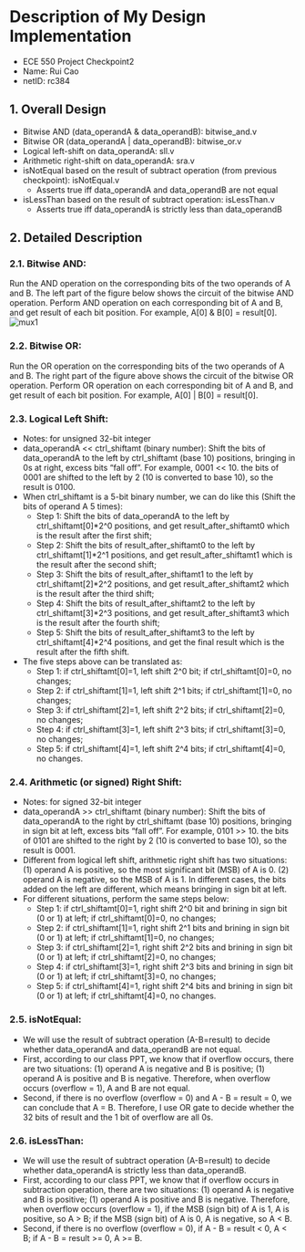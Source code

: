 # Description of My Design Implementation
- ECE 550 Project Checkpoint2
- Name: Rui Cao
- netID: rc384
## 1. Overall Design
- Bitwise AND (data_operandA & data_operandB): bitwise_and.v
- Bitwise OR (data_operandA | data_operandB): bitwise_or.v
- Logical left-shift on data_operandA: sll.v
- Arithmetic right-shift on data_operandA: sra.v
- isNotEqual based on the result of subtract operation (from previous checkpoint): isNotEqual.v
  - Asserts true iff data_operandA and data_operandB are not equal
- isLessThan based on the result of subtract operation: isLessThan.v
  - Asserts true iff data_operandA is strictly less than data_operandB

## 2. Detailed Description
### 2.1. Bitwise AND:
Run the AND operation on the corresponding bits of the two operands of A and B. The left part of the figure below shows the circuit of the bitwise AND operation. Perform AND operation on each corresponding bit of A and B, and get result of each bit position. For example, A[0] & B[0] = result[0].
![mux1](https://user-images.githubusercontent.com/93239143/193084736-5263a2ae-d64e-495a-8a2d-4f0c36268336.png)

### 2.2. Bitwise OR:
Run the OR operation on the corresponding bits of the two operands of A and B. The right part of the figure above shows the circuit of the bitwise OR operation. Perform OR operation on each corresponding bit of A and B, and get result of each bit position. For example, A[0] | B[0] = result[0].

### 2.3. Logical Left Shift:
- Notes: for unsigned 32-bit integer
- data_operandA << ctrl_shiftamt (binary number): Shift the bits of data_operandA to the left by ctrl_shiftamt (base 10) positions, bringing in 0s at right, excess bits “fall off”. For example, 0001 << 10. the bits of 0001 are shifted to the left by 2 (10 is converted to base 10), so the result is 0100. 
- When ctrl_shiftamt is a 5-bit binary number, we can do like this (Shift the bits of operand A 5 times): 
  - Step 1: Shift the bits of data_operandA to the left by ctrl_shiftamt[0]*2^0 positions, and get result_after_shiftamt0 which is the result after the first shift; 
  - Step 2: Shift the bits of result_after_shiftamt0 to the left by ctrl_shiftamt[1]*2^1 positions, and get result_after_shiftamt1 which is the result after the second shift;
  - Step 3: Shift the bits of result_after_shiftamt1 to the left by ctrl_shiftamt[2]*2^2 positions, and get result_after_shiftamt2 which is the result after the third shift;
  - Step 4: Shift the bits of result_after_shiftamt2 to the left by ctrl_shiftamt[3]*2^3 positions, and get result_after_shiftamt3 which is the result after the fourth shift;
  - Step 5: Shift the bits of result_after_shiftamt3 to the left by ctrl_shiftamt[4]*2^4 positions, and get the final result which is the result after the fifth shift.
- The five steps above can be translated as:
  - Step 1: if ctrl_shiftamt[0]=1, left shift 2^0 bit; if ctrl_shiftamt[0]=0, no changes;
  - Step 2: if ctrl_shiftamt[1]=1, left shift 2^1 bits; if ctrl_shiftamt[1]=0, no changes;
  - Step 3: if ctrl_shiftamt[2]=1, left shift 2^2 bits; if ctrl_shiftamt[2]=0, no changes;
  - Step 4: if ctrl_shiftamt[3]=1, left shift 2^3 bits; if ctrl_shiftamt[3]=0, no changes;
  - Step 5: if ctrl_shiftamt[4]=1, left shift 2^4 bits; if ctrl_shiftamt[4]=0, no changes.

### 2.4. Arithmetic (or signed) Right Shift:
- Notes: for signed 32-bit integer
- data_operandA >> ctrl_shiftamt (binary number): Shift the bits of data_operandA to the right by ctrl_shiftamt (base 10) positions, bringing in sign bit at left, excess bits “fall off”. For example, 0101 >> 10. the bits of 0101 are shifted to the right by 2 (10 is converted to base 10), so the result is 0001. 
- Different from logical left shift, arithmetic right shift has two situations: (1) operand A is positive, so the most significant bit (MSB) of A is 0. (2) operand A is negative, so the MSB of A is 1. In different cases, the bits added on the left are different, which means bringing in sign bit at left.
- For different situations, perform the same steps below:
  - Step 1: if ctrl_shiftamt[0]=1, right shift 2^0 bit and brining in sign bit (0 or 1) at left; if ctrl_shiftamt[0]=0, no changes;
  - Step 2: if ctrl_shiftamt[1]=1, right shift 2^1 bits and brining in sign bit (0 or 1) at left; if ctrl_shiftamt[1]=0, no changes;
  - Step 3: if ctrl_shiftamt[2]=1, right shift 2^2 bits and brining in sign bit (0 or 1) at left; if ctrl_shiftamt[2]=0, no changes;
  - Step 4: if ctrl_shiftamt[3]=1, right shift 2^3 bits and brining in sign bit (0 or 1) at left; if ctrl_shiftamt[3]=0, no changes;
  - Step 5: if ctrl_shiftamt[4]=1, right shift 2^4 bits and brining in sign bit (0 or 1) at left; if ctrl_shiftamt[4]=0, no changes.

### 2.5. isNotEqual:
- We will use the result of subtract operation (A-B=result) to decide whether data_operandA and data_operandB are not equal.
- First, according to our class PPT, we know that if overflow occurs, there are two situations: (1) operand A is negative and B is positive; (1) operand A is positive and B is negative. Therefore, when overflow occurs (overflow = 1), A and B are not equal.
- Second, if there is no overflow (overflow = 0) and A - B = result = 0, we can conclude that A = B. Therefore, I use OR gate to decide whether the 32 bits of result and the 1 bit of overflow are all 0s.

### 2.6. isLessThan:
- We will use the result of subtract operation (A-B=result) to decide whether data_operandA is strictly less than data_operandB. 
- First, according to our class PPT, we know that if overflow occurs in subtraction operation, there are two situations: (1) operand A is negative and B is positive; (1) operand A is positive and B is negative. Therefore, when overflow occurs (overflow = 1), if the MSB (sign bit) of A is 1, A is positive, so A > B; if the MSB (sign bit) of A is 0, A is negative, so A < B.
- Second, if there is no overflow (overflow = 0), if A - B = result < 0, A < B; if A - B = result >= 0, A >= B.











